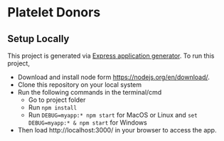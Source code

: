 # Platelet Donors

## Setup Locally
This project is generated via [Express application generator](https://expressjs.com/en/guide/routing.html).
To run this project,
 - Download and install node form https://nodejs.org/en/download/.
 - Clone this repository on your local system
 - Run the following commands in the terminal/cmd
   - Go to project folder
   - Run ```npm install```
   - Run ```DEBUG=myapp:* npm start``` for MacOS or Linux and ```set DEBUG=myapp:* & npm start``` for Windows
 - Then load http://localhost:3000/ in your browser to access the app.
